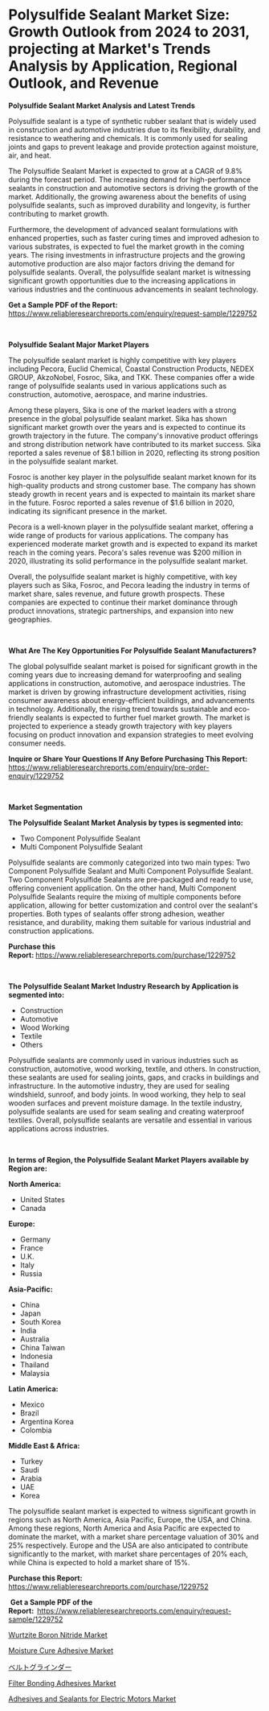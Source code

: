 <p><h1>Polysulfide Sealant Market Size: Growth Outlook from 2024 to 2031, projecting at Market's Trends Analysis by Application, Regional Outlook, and Revenue</h1></p><p><strong>Polysulfide Sealant Market Analysis and Latest Trends</strong></p>
<p><p>Polysulfide sealant is a type of synthetic rubber sealant that is widely used in construction and automotive industries due to its flexibility, durability, and resistance to weathering and chemicals. It is commonly used for sealing joints and gaps to prevent leakage and provide protection against moisture, air, and heat.</p><p>The Polysulfide Sealant Market is expected to grow at a CAGR of 9.8% during the forecast period. The increasing demand for high-performance sealants in construction and automotive sectors is driving the growth of the market. Additionally, the growing awareness about the benefits of using polysulfide sealants, such as improved durability and longevity, is further contributing to market growth.</p><p>Furthermore, the development of advanced sealant formulations with enhanced properties, such as faster curing times and improved adhesion to various substrates, is expected to fuel the market growth in the coming years. The rising investments in infrastructure projects and the growing automotive production are also major factors driving the demand for polysulfide sealants. Overall, the polysulfide sealant market is witnessing significant growth opportunities due to the increasing applications in various industries and the continuous advancements in sealant technology.</p></p>
<p><strong>Get a Sample PDF of the Report:&nbsp;</strong> <a href="https://www.reliableresearchreports.com/enquiry/request-sample/1229752">https://www.reliableresearchreports.com/enquiry/request-sample/1229752</a></p>
<p>&nbsp;</p>
<p><strong>Polysulfide Sealant Major Market Players</strong></p>
<p><p>The polysulfide sealant market is highly competitive with key players including Pecora, Euclid Chemical, Coastal Construction Products, NEDEX GROUP, AkzoNobel, Fosroc, Sika, and TKK. These companies offer a wide range of polysulfide sealants used in various applications such as construction, automotive, aerospace, and marine industries.</p><p>Among these players, Sika is one of the market leaders with a strong presence in the global polysulfide sealant market. Sika has shown significant market growth over the years and is expected to continue its growth trajectory in the future. The company's innovative product offerings and strong distribution network have contributed to its market success. Sika reported a sales revenue of $8.1 billion in 2020, reflecting its strong position in the polysulfide sealant market.</p><p>Fosroc is another key player in the polysulfide sealant market known for its high-quality products and strong customer base. The company has shown steady growth in recent years and is expected to maintain its market share in the future. Fosroc reported a sales revenue of $1.6 billion in 2020, indicating its significant presence in the market.</p><p>Pecora is a well-known player in the polysulfide sealant market, offering a wide range of products for various applications. The company has experienced moderate market growth and is expected to expand its market reach in the coming years. Pecora's sales revenue was $200 million in 2020, illustrating its solid performance in the polysulfide sealant market.</p><p>Overall, the polysulfide sealant market is highly competitive, with key players such as Sika, Fosroc, and Pecora leading the industry in terms of market share, sales revenue, and future growth prospects. These companies are expected to continue their market dominance through product innovations, strategic partnerships, and expansion into new geographies.</p></p>
<p>&nbsp;</p>
<p><strong>What Are The Key Opportunities For Polysulfide Sealant Manufacturers?</strong></p>
<p><p>The global polysulfide sealant market is poised for significant growth in the coming years due to increasing demand for waterproofing and sealing applications in construction, automotive, and aerospace industries. The market is driven by growing infrastructure development activities, rising consumer awareness about energy-efficient buildings, and advancements in technology. Additionally, the rising trend towards sustainable and eco-friendly sealants is expected to further fuel market growth. The market is projected to experience a steady growth trajectory with key players focusing on product innovation and expansion strategies to meet evolving consumer needs.</p></p>
<p><strong>Inquire or Share Your Questions If Any Before Purchasing This Report:</strong> <a href="https://www.reliableresearchreports.com/enquiry/pre-order-enquiry/1229752">https://www.reliableresearchreports.com/enquiry/pre-order-enquiry/1229752</a></p>
<p>&nbsp;</p>
<p><strong>Market Segmentation</strong></p>
<p><strong>The Polysulfide Sealant Market Analysis by types is segmented into:</strong></p>
<p><ul><li>Two Component Polysulfide Sealant</li><li>Multi Component Polysulfide Sealant</li></ul></p>
<p><p>Polysulfide sealants are commonly categorized into two main types: Two Component Polysulfide Sealant and Multi Component Polysulfide Sealant. Two Component Polysulfide Sealants are pre-packaged and ready to use, offering convenient application. On the other hand, Multi Component Polysulfide Sealants require the mixing of multiple components before application, allowing for better customization and control over the sealant's properties. Both types of sealants offer strong adhesion, weather resistance, and durability, making them suitable for various industrial and construction applications.</p></p>
<p><strong>Purchase this Report:&nbsp;</strong><a href="https://www.reliableresearchreports.com/purchase/1229752">https://www.reliableresearchreports.com/purchase/1229752</a></p>
<p>&nbsp;</p>
<p><strong>The Polysulfide Sealant Market Industry Research by Application is segmented into:</strong></p>
<p><ul><li>Construction</li><li>Automotive</li><li>Wood Working</li><li>Textile</li><li>Others</li></ul></p>
<p><p>Polysulfide sealants are commonly used in various industries such as construction, automotive, wood working, textile, and others. In construction, these sealants are used for sealing joints, gaps, and cracks in buildings and infrastructure. In the automotive industry, they are used for sealing windshield, sunroof, and body joints. In wood working, they help to seal wooden surfaces and prevent moisture damage. In the textile industry, polysulfide sealants are used for seam sealing and creating waterproof textiles. Overall, polysulfide sealants are versatile and essential in various applications across industries.</p></p>
<p>&nbsp;</p>
<p><strong>In terms of Region, the Polysulfide Sealant Market Players available by Region are:</strong></p>
<p>
    <p> <strong> North America: </strong>
        <ul>
            <li>United States</li>
            <li>Canada</li>
        </ul>
        </p> 
    <p> <strong> Europe: </strong>
        <ul>
            <li>Germany</li>
            <li>France</li>
            <li>U.K.</li>
            <li>Italy</li>
            <li>Russia</li>
        </ul>
        </p> 
    <p> <strong> Asia-Pacific: </strong>
        <ul>
            <li>China</li>
            <li>Japan</li>
            <li>South Korea</li>
            <li>India</li>
            <li>Australia</li>
            <li>China Taiwan</li>
            <li>Indonesia</li>
            <li>Thailand</li>
            <li>Malaysia</li>
        </ul>
        </p> 
    <p> <strong> Latin America: </strong>
        <ul>
            <li>Mexico</li>
            <li>Brazil</li>
            <li>Argentina Korea</li>
            <li>Colombia</li>
        </ul>
        </p> 
    <p> <strong> Middle East & Africa: </strong>
        <ul>
            <li>Turkey</li>
            <li>Saudi</li>
            <li>Arabia</li>
            <li>UAE</li>
            <li>Korea</li>
        </ul>
    </p>
    </p>
<p><p>The polysulfide sealant market is expected to witness significant growth in regions such as North America, Asia Pacific, Europe, the USA, and China. Among these regions, North America and Asia Pacific are expected to dominate the market, with a market share percentage valuation of 30% and 25% respectively. Europe and the USA are also anticipated to contribute significantly to the market, with market share percentages of 20% each, while China is expected to hold a market share of 15%.</p></p>
<p><strong>Purchase this Report: </strong><a href="https://www.reliableresearchreports.com/purchase/1229752">https://www.reliableresearchreports.com/purchase/1229752</a></p>
<p>&nbsp;<strong>Get a Sample PDF of the Report:&nbsp;&nbsp;</strong><a href="https://www.reliableresearchreports.com/enquiry/request-sample/1229752">https://www.reliableresearchreports.com/enquiry/request-sample/1229752</a></p>
<p><strong></strong></p>
<p><p><a href="https://github.com/guneycigdem35/Market-Research-Report-List-2/blob/main/wurtzite-boron-nitride-market.md">Wurtzite Boron Nitride Market</a></p><p><a href="https://github.com/biheemgalvinlouises6hokrh3h/Market-Research-Report-List-1/blob/main/moisture-cure-adhesive-market.md">Moisture Cure Adhesive Market</a></p><p><a href="https://github.com/ihabdkwlxs948/Market-Research-Report-List-1/blob/main/3290189191762.md">ベルトグラインダー</a></p><p><a href="https://issuu.com/reportprime-2/docs/filter-bonding-adhesives-market-size-2030.pptx">Filter Bonding Adhesives Market</a></p><p><a href="https://issuu.com/reportprime-2/docs/adhesives-and-sealants-for-electric-motors-market-">Adhesives and Sealants for Electric Motors Market</a></p></p>